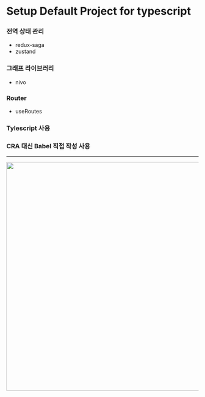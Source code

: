 # Setup Default Project for typescript

### 전역 상태 관리
 - redux-saga
 - zustand
 
### 그래프 라이브러리
 - nivo
 
### Router
 - useRoutes
 
### Tylescript  사용

### CRA 대신 Babel 직접 작성 사용

-------

<img src='https://user-images.githubusercontent.com/66058308/213086732-6ef48fb0-7e45-4dc7-80a0-3b610e3a106e.png' width='600px' />

